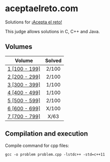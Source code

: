 # aceptaelreto.com

Solutions for [¡Acepta el reto!](https://aceptaelreto.com/)

This judge allows solutions in C, C++ and Java.

## Volumes

| Volume                             | Solved  |
| :--------------------------------: | :-----: |
| [1 [100 - 199]](/volumes/volume1/) |   2/100 |
| [2 [200 - 299]](/volumes/volume2/) |   2/100 |
| [3 [300 - 399]](/volumes/volume3/) |   1/100 |
| [4 [400 - 499]](/volumes/volume4/) |   1/100 |
| [5 [500 - 599]](/volumes/volume5/) |   2/100 |
| [6 [600 - 699]](/volumes/volume6/) |   X/100 |
| [7 [700 - 799]](/volumes/volume7/) |    X/63 |

## Compilation and execution

Compile command for cpp files:

    gcc -o problem problem.cpp -lstdc++ -std=c++11
